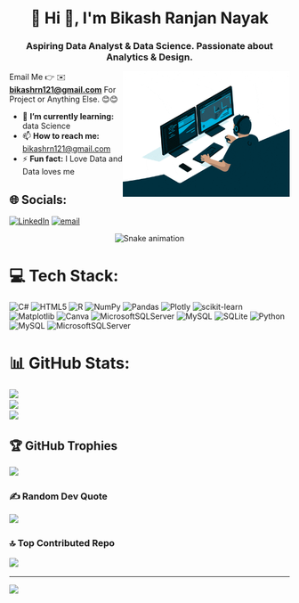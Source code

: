 <h1 align="center"> 💫 Hi 👋, I'm Bikash Ranjan Nayak</h1>
<h3 align="center">Aspiring Data Analyst & Data Science. Passionate about Analytics & Design.</h3>

<img align="right" alt="coding" width="300" src=https://github.com/Bikash-1210/Bikash-1210/blob/main/Image.gif>

Email Me 👉 ✉️ **bikashrn121@gmail.com** For Project or Anything Else. 😊😊

- 🌱 **I’m currently learning:** data Science
- 📫 **How to reach me:** bikashrn121@gmail.com
- ⚡ **Fun fact:** I Love Data and Data loves me


## 🌐 Socials:
[![LinkedIn](https://img.shields.io/badge/LinkedIn-%230077B5.svg?logo=linkedin&logoColor=white)](https://linkedin.com/in/https://www.linkedin.com/in/bikash-ranjan-5028a4269?) [![email](https://img.shields.io/badge/Email-D14836?logo=gmail&logoColor=white)](mailto:bikashrn121@gmail.com) 

<!-- Snake Game Repo View -->

<div align="center">
  <img src="https://profile-readme-generator.com/assets/snake.svg" alt="Snake animation" />
</div>

# 💻 Tech Stack:
![C#](https://img.shields.io/badge/c%23-%23239120.svg?style=for-the-badge&logo=csharp&logoColor=white) ![HTML5](https://img.shields.io/badge/html5-%23E34F26.svg?style=for-the-badge&logo=html5&logoColor=white) ![R](https://img.shields.io/badge/r-%23276DC3.svg?style=for-the-badge&logo=r&logoColor=white) ![NumPy](https://img.shields.io/badge/numpy-%23013243.svg?style=for-the-badge&logo=numpy&logoColor=white) ![Pandas](https://img.shields.io/badge/pandas-%23150458.svg?style=for-the-badge&logo=pandas&logoColor=white) ![Plotly](https://img.shields.io/badge/Plotly-%233F4F75.svg?style=for-the-badge&logo=plotly&logoColor=white) ![scikit-learn](https://img.shields.io/badge/scikit--learn-%23F7931E.svg?style=for-the-badge&logo=scikit-learn&logoColor=white) ![Matplotlib](https://img.shields.io/badge/Matplotlib-%23ffffff.svg?style=for-the-badge&logo=Matplotlib&logoColor=black) ![Canva](https://img.shields.io/badge/Canva-%2300C4CC.svg?style=for-the-badge&logo=Canva&logoColor=white) ![MicrosoftSQLServer](https://img.shields.io/badge/Microsoft%20SQL%20Server-CC2927?style=for-the-badge&logo=microsoft%20sql%20server&logoColor=white) ![MySQL](https://img.shields.io/badge/mysql-4479A1.svg?style=for-the-badge&logo=mysql&logoColor=white) ![SQLite](https://img.shields.io/badge/sqlite-%2307405e.svg?style=for-the-badge&logo=sqlite&logoColor=white) ![Python](https://img.shields.io/badge/python-3670A0?style=for-the-badge&logo=python&logoColor=ffdd54) ![MySQL](https://img.shields.io/badge/mysql-4479A1.svg?style=for-the-badge&logo=mysql&logoColor=white) ![MicrosoftSQLServer](https://img.shields.io/badge/Microsoft%20SQL%20Server-CC2927?style=for-the-badge&logo=microsoft%20sql%20server&logoColor=white)
# 📊 GitHub Stats:
![](https://github-readme-stats.vercel.app/api?username=Bikash-1210&theme=default&hide_border=false&include_all_commits=true&count_private=false)<br/>
![](https://nirzak-streak-stats.vercel.app/?user=Bikash-1210&theme=default&hide_border=false)<br/>
![](https://github-readme-stats.vercel.app/api/top-langs/?username=Bikash-1210&theme=default&hide_border=false&include_all_commits=true&count_private=false&layout=compact)




## 🏆 GitHub Trophies
![](https://github-profile-trophy.vercel.app/?username=Bikash-1210&theme=radical&no-frame=false&no-bg=true&margin-w=4)

### ✍️ Random Dev Quote
![](https://quotes-github-readme.vercel.app/api?type=horizontal&theme=radical)

### 🔝 Top Contributed Repo
![](https://github-contributor-stats.vercel.app/api?username=Bikash-1210&limit=5&theme=dark&combine_all_yearly_contributions=true)

---
[![](https://visitcount.itsvg.in/api?id=Bikash-1210&icon=0&color=0)](https://visitcount.itsvg.in)

<!-- Proudly created with GPRM ( https://gprm.itsvg.in ) -->
